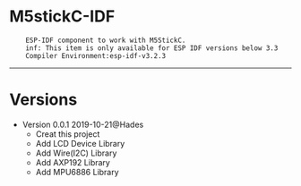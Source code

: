 # M5stickC-IDF
		ESP-IDF component to work with M5StickC.
		inf: This item is only available for ESP IDF versions below 3.3
		Compiler Environment:esp-idf-v3.2.3

---
# Versions
* Version 0.0.1 2019-10-21@Hades
	* Creat this project
	* Add LCD Device Library
	* Add Wire(I2C) Library
	* Add AXP192 Library
	* Add MPU6886 Library